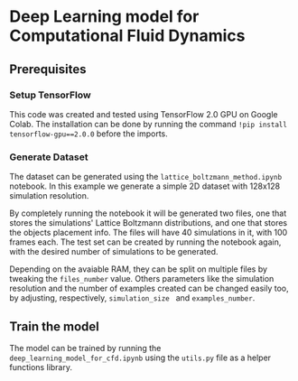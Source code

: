 # Deep Learning model for Computational Fluid Dynamics

## Prerequisites

### Setup TensorFlow

This code was created and tested using TensorFlow 2.0 GPU on Google Colab. The installation can be done by running the command `!pip install tensorflow-gpu==2.0.0` before the imports.


### Generate Dataset

The dataset can be generated using the `lattice_boltzmann_method.ipynb` notebook. In this example we generate a simple 2D dataset with 128x128 simulation resolution.

By completely running the notebook it will be generated two files, one that stores the simulations' Lattice Boltzmann distributions, and one that stores the objects placement info. The files will have 40 simulations in it, with 100 frames each. The test set can be created by running the notebook again, with the desired number of simulations to be generated.

Depending on the avaiable RAM, they can be split on multiple files by tweaking the `files_number` value. Others parameters like the simulation resolution and the number of examples created can be changed easily too, by adjusting, respectively, `simulation_size ` and `examples_number`.

## Train the model

The model can be trained by running the `deep_learning_model_for_cfd.ipynb` using the `utils.py` file as a helper functions library.
